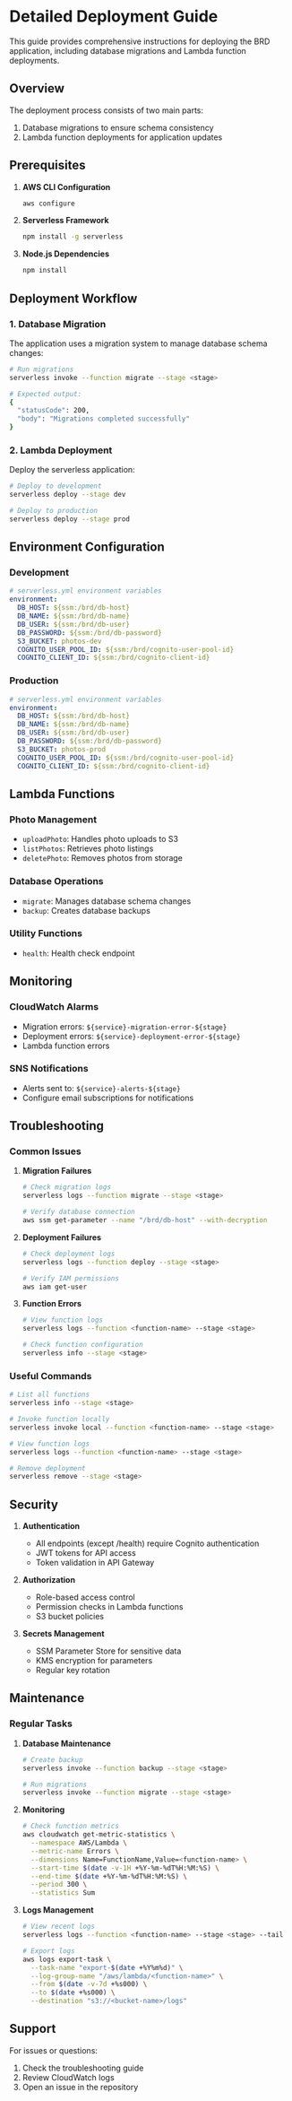 # Detailed Deployment Guide

This guide provides comprehensive instructions for deploying the BRD application, including database migrations and Lambda function deployments.

## Overview

The deployment process consists of two main parts:
1. Database migrations to ensure schema consistency
2. Lambda function deployments for application updates

## Prerequisites

1. **AWS CLI Configuration**
   ```bash
   aws configure
   ```

2. **Serverless Framework**
   ```bash
   npm install -g serverless
   ```

3. **Node.js Dependencies**
   ```bash
   npm install
   ```

## Deployment Workflow

### 1. Database Migration

The application uses a migration system to manage database schema changes:

```bash
# Run migrations
serverless invoke --function migrate --stage <stage>

# Expected output:
{
  "statusCode": 200,
  "body": "Migrations completed successfully"
}
```

### 2. Lambda Deployment

Deploy the serverless application:

```bash
# Deploy to development
serverless deploy --stage dev

# Deploy to production
serverless deploy --stage prod
```

## Environment Configuration

### Development
```yaml
# serverless.yml environment variables
environment:
  DB_HOST: ${ssm:/brd/db-host}
  DB_NAME: ${ssm:/brd/db-name}
  DB_USER: ${ssm:/brd/db-user}
  DB_PASSWORD: ${ssm:/brd/db-password}
  S3_BUCKET: photos-dev
  COGNITO_USER_POOL_ID: ${ssm:/brd/cognito-user-pool-id}
  COGNITO_CLIENT_ID: ${ssm:/brd/cognito-client-id}
```

### Production
```yaml
# serverless.yml environment variables
environment:
  DB_HOST: ${ssm:/brd/db-host}
  DB_NAME: ${ssm:/brd/db-name}
  DB_USER: ${ssm:/brd/db-user}
  DB_PASSWORD: ${ssm:/brd/db-password}
  S3_BUCKET: photos-prod
  COGNITO_USER_POOL_ID: ${ssm:/brd/cognito-user-pool-id}
  COGNITO_CLIENT_ID: ${ssm:/brd/cognito-client-id}
```

## Lambda Functions

### Photo Management
- `uploadPhoto`: Handles photo uploads to S3
- `listPhotos`: Retrieves photo listings
- `deletePhoto`: Removes photos from storage

### Database Operations
- `migrate`: Manages database schema changes
- `backup`: Creates database backups

### Utility Functions
- `health`: Health check endpoint

## Monitoring

### CloudWatch Alarms
- Migration errors: `${service}-migration-error-${stage}`
- Deployment errors: `${service}-deployment-error-${stage}`
- Lambda function errors

### SNS Notifications
- Alerts sent to: `${service}-alerts-${stage}`
- Configure email subscriptions for notifications

## Troubleshooting

### Common Issues

1. **Migration Failures**
   ```bash
   # Check migration logs
   serverless logs --function migrate --stage <stage>
   
   # Verify database connection
   aws ssm get-parameter --name "/brd/db-host" --with-decryption
   ```

2. **Deployment Failures**
   ```bash
   # Check deployment logs
   serverless logs --function deploy --stage <stage>
   
   # Verify IAM permissions
   aws iam get-user
   ```

3. **Function Errors**
   ```bash
   # View function logs
   serverless logs --function <function-name> --stage <stage>
   
   # Check function configuration
   serverless info --stage <stage>
   ```

### Useful Commands

```bash
# List all functions
serverless info --stage <stage>

# Invoke function locally
serverless invoke local --function <function-name> --stage <stage>

# View function logs
serverless logs --function <function-name> --stage <stage>

# Remove deployment
serverless remove --stage <stage>
```

## Security

1. **Authentication**
   - All endpoints (except /health) require Cognito authentication
   - JWT tokens for API access
   - Token validation in API Gateway

2. **Authorization**
   - Role-based access control
   - Permission checks in Lambda functions
   - S3 bucket policies

3. **Secrets Management**
   - SSM Parameter Store for sensitive data
   - KMS encryption for parameters
   - Regular key rotation

## Maintenance

### Regular Tasks

1. **Database Maintenance**
   ```bash
   # Create backup
   serverless invoke --function backup --stage <stage>
   
   # Run migrations
   serverless invoke --function migrate --stage <stage>
   ```

2. **Monitoring**
   ```bash
   # Check function metrics
   aws cloudwatch get-metric-statistics \
     --namespace AWS/Lambda \
     --metric-name Errors \
     --dimensions Name=FunctionName,Value=<function-name> \
     --start-time $(date -v-1H +%Y-%m-%dT%H:%M:%S) \
     --end-time $(date +%Y-%m-%dT%H:%M:%S) \
     --period 300 \
     --statistics Sum
   ```

3. **Logs Management**
   ```bash
   # View recent logs
   serverless logs --function <function-name> --stage <stage> --tail
   
   # Export logs
   aws logs export-task \
     --task-name "export-$(date +%Y%m%d)" \
     --log-group-name "/aws/lambda/<function-name>" \
     --from $(date -v-7d +%s000) \
     --to $(date +%s000) \
     --destination "s3://<bucket-name>/logs"
   ```

## Support

For issues or questions:
1. Check the troubleshooting guide
2. Review CloudWatch logs
3. Open an issue in the repository 